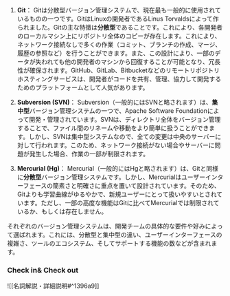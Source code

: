 
1. **Git**：
   Gitは分散型バージョン管理システムで、現在最も一般的に使用されているものの一つです。GitはLinuxの開発者であるLinus Torvaldsによって作られました。Gitの主な特徴は**分散型**であることです。これにより、各開発者のローカルマシン上にリポジトリ全体のコピーが存在します。これにより、ネットワーク接続なしで多くの作業（コミット、ブランチの作成、マージ、履歴の参照など）を行うことができます。また、この設計により、一部のデータが失われても他の開発者のマシンから回復することが可能となり、冗長性が確保されます。GitHub、GitLab、Bitbucketなどのリモートリポジトリホスティングサービスは、開発者がコードを共有、管理、協力して開発するためのプラットフォームとして人気があります。

2. **Subversion (SVN)**：
   Subversion（一般的にはSVNと略されます）は、**集中型**バージョン管理システムの一つで、Apache Software Foundationによって開発・管理されています。SVNは、ディレクトリ全体をバージョン管理することで、ファイル間のリネームや移動をより簡単に扱うことができます。しかし、SVNは集中型システムなので、全ての変更は中央のサーバーに対して行われます。このため、ネットワーク接続がない場合やサーバーに問題が発生した場合、作業の一部が制限されます。

3. **Mercurial (Hg)**：
   Mercurial（一般的にはHgと略されます）は、Gitと同様に**分散型**バージョン管理システムです。しかし、Mercurialはユーザーインターフェースの簡素さと明確さに重点を置いて設計されています。そのため、Gitよりも学習曲線がゆるやかで、新規ユーザーにとって扱いやすいとされています。ただし、一部の高度な機能はGitに比べてMercurialでは制限されているか、もしくは存在しません。

それぞれのバージョン管理システムは、開発チームの具体的な要件や好みによって選ばれます。これには、分散型と集中型の違い、ユーザーインターフェースの複雑さ、ツールのエコシステム、そしてサポートする機能の数などが含まれます。

### Check in& Check out
![[名詞解説・詳細説明#^1396a9]]
